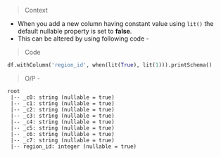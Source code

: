 > Context
- When you add a new column having constant value using `lit()` the default nullable property is set to **false**.
- This can be altered by using following code -

> Code
```python
df.withColumn('region_id', when(lit(True), lit(1))).printSchema()
```

> O/P -
```shell
root
 |-- _c0: string (nullable = true)
 |-- _c1: string (nullable = true)
 |-- _c2: string (nullable = true)
 |-- _c3: string (nullable = true)
 |-- _c4: string (nullable = true)
 |-- _c5: string (nullable = true)
 |-- _c6: string (nullable = true)
 |-- _c7: string (nullable = true)
 |-- region_id: integer (nullable = true)
```
